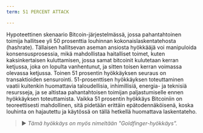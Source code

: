 ```yaml
---
term: 51 PERCENT ATTACK

---
```

Hypoteettinen skenaario Bitcoin-järjestelmässä, jossa pahantahtoinen toimija hallitsee yli 50 prosenttia louhinnan kokonaislaskentatehosta (hashrate). Tällaisen hallitsevan aseman ansiosta hyökkääjä voi manipuloida konsensusprosessia, mikä mahdollistaa haitalliset toimet, kuten kaksinkertaisen kuluttamisen, jossa samat bitcoinit kulutetaan kerran ketjussa, joka on lopulta vanhentunut, ja sitten toisen kerran voimassa olevassa ketjussa. Toinen 51 prosentin hyökkäyksen seuraus on transaktioiden sensurointi. 51-prosenttisen hyökkäyksen toteuttaminen vaatii kuitenkin huomattavia taloudellisia, inhimillisiä, energia- ja teknisiä resursseja, ja se altistaa pahantahtoisen toimijan paljastumiselle ennen hyökkäyksen toteuttamista. Vaikka 51 prosentin hyökkäys Bitcoiniin on teoreettisesti mahdollinen, sitä pidetään erittäin epätodennäköisenä, koska louhinta on hajautettu ja käytössä on tällä hetkellä huomattava laskentateho.

> ► *Tämä hyökkäys on myös nimeltään "Goldfinger-hyökkäys".*